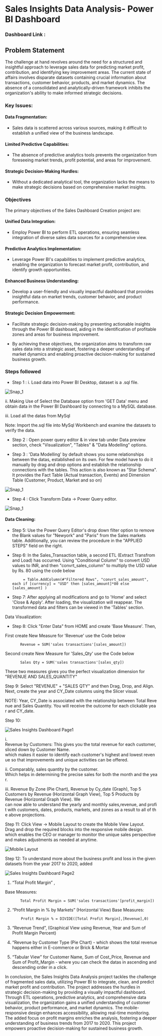 # Sales Insights Data Analysis- Power BI Dashboard

### Dashboard Link : 

## Problem Statement
The challenge at hand revolves around the need for a structured and insightful approach to leverage sales data for predicting market profit, contribution, and identifying key improvement areas. The current state of affairs involves disparate datasets containing crucial information about transactions, customer behavior, products, and market dynamics. The absence of a consolidated and analytically-driven framework inhibits the organization's ability to make informed strategic decisions.

### Key Issues:

#### Data Fragmentation:

* Sales data is scattered across various sources, making it difficult to establish a unified view of the business landscape.

#### Limited Predictive Capabilities:

* The absence of predictive analytics tools prevents the organization from foreseeing market trends, profit potential, and areas for improvement.

#### Strategic Decision-Making Hurdles:

* Without a dedicated analytical tool, the organization lacks the means to make strategic decisions based on comprehensive market insights.

### Objectives
The primary objectives of the Sales Dashboard Creation project are:

#### Unified Data Integration:

* Employ Power BI to perform ETL operations, ensuring seamless integration of diverse sales data sources for a comprehensive view.

#### Predictive Analytics Implementation:

* Leverage Power BI's capabilities to implement predictive analytics, enabling the organization to forecast market profit, contribution, and identify growth opportunities.

#### Enhanced Business Understanding:

* Develop a user-friendly and visually impactful dashboard that provides insightful data on market trends, customer behavior, and product performance.

#### Strategic Decision Empowerment:

* Facilitate strategic decision-making by presenting actionable insights through the Power BI dashboard, aiding in the identification of profitable zones and areas for business improvement.

* By achieving these objectives, the organization aims to transform raw sales data into a strategic asset, fostering a deeper understanding of market dynamics and enabling proactive decision-making for sustained business growth.


### Steps followed 

- Step 1 : 
i. Load data into Power BI Desktop, dataset is a .sql file. 

![Snap_1](https://github.com/rajeshxtreme6/Power-BI-Sales-Dashboard/assets/147930077/bef0b66a-caf5-495d-b7b1-7b101d10e976)


ii. Making Use of Select the Database option from 'GET Data' menu and obtain data in the Power BI Dashboard by connecting to a MySQL database.

iii. Load all the datas from MySql

Note: Import the.sql file into MySql Workbench and examine the datasets to verify the data.

- Step 2 : Open power query editor & in view tab under Data preview section, check "Visualization", "Tables" & "Data Modelling" options.

- Step 3 : 'Data Modelling' by default shows you some relationships between the datas, established on its own. For few model have to do it manually by drag and drop options and establish the relationship connections with the tables. This action is also known as "Star Schema". It provides the Fact Table (Actual transaction, Events) and Dimension Table (Customer, Product, Market and so on)

![Snap_1](https://github.com/rajeshxtreme6/Power-BI-Sales-Dashboard/assets/147930077/47d8db0d-5e4b-4983-aa81-83c10bd66373)

- Step 4 : Click Transform Data -> Power Query editor.

![Snap_1](https://github.com/rajeshxtreme6/Power-BI-Sales-Dashboard/assets/147930077/4bdc6493-a55e-4d95-9dcc-17c8d734b495)


#### Data Cleaning:

- Step 5: Use the Power Query Editor's drop down filter option to remove the Blank values for "Newyork" and "Paris" from the Sales markets table. Additionally, you can review the procedure in the "APPLIED STEPS" field on the right.

- Step 6: In the Sales_Transaction table, a second ETL (Extract Transfrom and Load) has occurred. Using "Conditional Column" to convert USD values to INR, and then "convrt_sales_column" to multiply the USD value by Rs. 80 using the code below



           
           = Table.AddColumn(#"Filtered Rows", "convrt_sales_amount", each if [currency] = "USD" then [sales_amount]*80 else [sales_amount] )

- Step 7: After applying all modifications and go to 'Home' and select 'Close & Apply'. After loading, the visualization will reappear. The transformed data and filters can be viewed in the 'Tables' section.

Data Visualization:

- Step 8: Click "Enter Data" from HOME and create 'Base Measure'. Then,

First create New Measure for 'Revenue' use the Code below

           
           Revenue = SUM('sales transactions'[sales_amount])


Second create New Measure for 'Sales_Qty' use the Code below

           
           Sales Qty = SUM('sales transactions'[sales_qty])

These two measures gives you the perfect visualization dimension for "REVENUE AND SALES_QUANTITY"

Step 9: Select "REVENUE" + "SALES QTY" and then Drag, Drop, and Align. Next, create the year and CY_Date columns using the Slicer visual.

NOTE: Year, CY_Date is associated with the relationship between Total Revenue and Sales Quantity. You will receive the outcome for each clickable year and CY_date.

Step 10: 

![Sales Insights Dashboard Page1](https://github.com/rajeshxtreme6/Power-BI-Sales-Dashboard/assets/147930077/171dfc0e-49d6-42f1-a0d0-9608e06255dc)

i. Revenue by Customers: This gives you the total revenue for each customer, sliced down by Customer Name. which makes it easier to identify each customer's highest and lowest revenue so that improvements and unique activities can be offered.

ii. Comparably, sales quantity by the customer. Which helps in determining the precise sales for both the month and the year.

iii. Revenue By Zone (Pie Chart), Revenue by Cy_date (Graph), Top 5 Customers by Revenue (Horizontal Graph View), Top 5 Products by Revenue (Horizontal Graph View). We can now able to understand the yearly and monthly sales,revenue, and profit with customers, dates, products, markets, and zones as a result to all of the above projections.

Step 11:
Click View -> Mobile Layout to create the Mobile View Layout.
Drag and drop the required blocks into the responsive mobile design. which enables the CEO or manager to monitor the unique sales perspective and makes adjustments as needed at anytime.


![Mobile Layout](https://github.com/rajeshxtreme6/Power-BI-Sales-Dashboard/assets/147930077/85366b6a-536c-4d6f-8c3b-15b914f72dc7)


Step 12: To understand more about the business profit and loss in the given datasets from the year 2017 to 2020, added 


![Sales Insights Dashboard Page2](https://github.com/rajeshxtreme6/Power-BI-Sales-Dashboard/assets/147930077/f25ce4ab-c892-45ff-8521-ace587c18f32)


1.  “Total Profit Margin” , 

Base Measures:

           
           Total Profit Margin = SUM('sales transactions'[profit_margin])

2. “Profit Margin in % by Markets” (Horizontal View)
Base Measures:


           
           Profit Margin % = DIVIDE([Total Profit Margin],[Revenue],0)


3. “Revenue Trend”, (Graphical View using Revenue, Year and Sum of Profit Margin Percent) 
4. “Revenue by Customer Type (Pie Chart) - which shows the total revenue happens either in E-commerce or Brick & Mortar
5. “Tabular View” for Customer Name, Sum of Cost_Price, Revenue and Sum of Profit_Margin - where you can check the datas in ascending and descending order in a click.


In conclusion, the Sales Insights Data Analysis project tackles the challenge of fragmented sales data, utilizing Power BI to integrate, clean, and predict market profit and contribution. The project addresses the hurdles in strategic decision-making by providing a visually impactful dashboard. Through ETL operations, predictive analytics, and comprehensive data visualization, the organization gains a unified understanding of customer behavior, product performance, and market dynamics. The mobile-responsive design enhances accessibility, allowing real-time monitoring. The added focus on profit margins enriches the analysis, fostering a deeper understanding of business trends from 2017 to 2020. This project empowers proactive decision-making for sustained business growth.
